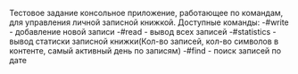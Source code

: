 Тестовое задание консольное приложение, работающее по командам, для управления личной записной книжкой.
Доступные команды:
-#write - добавление новой записи
-#read - вывод всех записей
-#statistics - вывод статиски записной книжки(Кол-во записей, кол-во символов в контенте, самый активный день по записям)
-#find - поиск записей по дате
